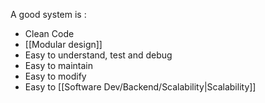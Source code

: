 A good system is :
- Clean Code
- [[Modular design]]
- Easy to understand, test and debug
- Easy to maintain
- Easy to modify
- Easy to [[Software Dev/Backend/Scalability|Scalability]]

